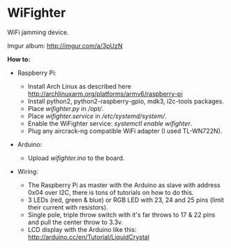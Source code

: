 WiFighter
=========

WiFi jamming device.

Imgur album: http://imgur.com/a/3pUzN


**How to:**

* Raspberry Pi:
    - Install Arch Linux as described here http://archlinuxarm.org/platforms/armv6/raspberry-pi
    - Install python2, python2-raspberry-gpio, mdk3, i2c-tools packages.
    - Place *wifighter.py* in */opt/*.
    - Place *wifighter.service* in */etc/systemd/system/*.
    - Enable the WiFighter service: *systemctl enable wifighter*.
    - Plug any aircrack-ng compatible WiFi adapter (I used TL-WN722N).

* Arduino:
    - Upload *wifighter.ino* to the board.

* Wiring:
    - The Raspberry Pi as master with the Arduino as slave with address 0x04 over I2C, there is tons of tutorials on how to do this.
    - 3 LEDs (red, green & blue) or RGB LED with 23, 24 and 25 pins (limit their current with resistors).
    - Single pole, triple throw switch with it's far throws to 17 & 22 pins and pull the center throw to 3.3v.
    - LCD display with the Arduino like this: http://arduino.cc/en/Tutorial/LiquidCrystal
